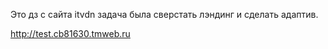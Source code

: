 Это дз с сайта itvdn 
задача была сверстать лэндинг и сделать адаптив.


http://test.cb81630.tmweb.ru
